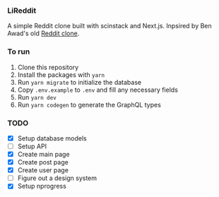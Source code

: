### LiReddit

A simple Reddit clone built with scinstack and Next.js. Inpsired by Ben Awad's old [Reddit clone](https://github.com/benawad/lireddit).

### To run
1. Clone this repository
2. Install the packages with `yarn`
4. Run `yarn migrate` to initialize the database
5. Copy `.env.example` to `.env` and fill any necessary fields
6. Run `yarn dev`
7. Run `yarn codegen` to generate the GraphQL types

### TODO

 - [x] Setup database models
 - [ ] Setup API
 - [x] Create main page
 - [x] Create post page
 - [x] Create user page
 - [ ] Figure out a design system
 - [x] Setup nprogress
